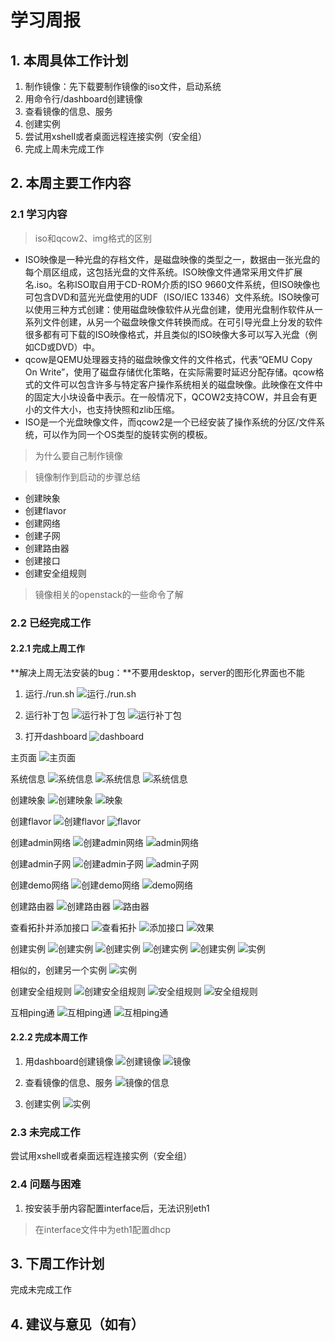 # 学习周报

## 1. 本周具体工作计划
1. 制作镜像：先下载要制作镜像的iso文件，启动系统
2. 用命令行/dashboard创建镜像
3. 查看镜像的信息、服务
4. 创建实例
5. 尝试用xshell或者桌面远程连接实例（安全组）
6. 完成上周未完成工作

## 2. 本周主要工作内容

### 2.1 学习内容
> iso和qcow2、img格式的区别

- ISO映像是一种光盘的存档文件，是磁盘映像的类型之一，数据由一张光盘的每个扇区组成，这包括光盘的文件系统。ISO映像文件通常采用文件扩展名.iso。名称ISO取自用于CD-ROM介质的ISO 9660文件系统，但ISO映像也可包含DVD和蓝光光盘使用的UDF（ISO/IEC 13346）文件系统。ISO映像可以使用三种方式创建：使用磁盘映像软件从光盘创建，使用光盘制作软件从一系列文件创建，从另一个磁盘映像文件转换而成。在可引导光盘上分发的软件很多都有可下载的ISO映像格式，并且类似的ISO映像大多可以写入光盘（例如CD或DVD）中。
- qcow是QEMU处理器支持的磁盘映像文件的文件格式，代表“QEMU Copy On Write”，使用了磁盘存储优化策略，在实际需要时延迟分配存储。qcow格式的文件可以包含许多与特定客户操作系统相关的磁盘映像。此映像在文件中的固定大小块设备中表示。在一般情况下，QCOW2支持COW，并且会有更小的文件大小，也支持快照和zlib压缩。
- ISO是一个光盘映像文件，而qcow2是一个已经安装了操作系统的分区/文件系统，可以作为同一个OS类型的旋转实例的模板。

> 为什么要自己制作镜像

> 镜像制作到启动的步骤总结
- 创建映象
- 创建flavor
- 创建网络
- 创建子网
- 创建路由器
- 创建接口
- 创建安全组规则

> 镜像相关的openstack的一些命令了解

### 2.2 已经完成工作

#### 2.2.1 完成上周工作
**解决上周无法安装的bug：**不要用desktop，server的图形化界面也不能

1. 运行./run.sh
![运行./run.sh](../assets/sst_pic/3-1.png)

2. 运行补丁包
![运行补丁包](../assets/sst_pic/3-2.png)
![运行补丁包](../assets/sst_pic/3-3.png)

3. 打开dashboard
![dashboard](../assets/sst_pic/3-4.png)

主页面
![主页面](../assets/sst_pic/3-5.png)

系统信息
![系统信息](../assets/sst_pic/3-6.png)
![系统信息](../assets/sst_pic/3-7.png)
![系统信息](../assets/sst_pic/3-8.png)

创建映象
![创建映象](../assets/sst_pic/3-9.png)
![映象](../assets/sst_pic/3-10.png)

创建flavor
![创建flavor](../assets/sst_pic/3-11.png)
![flavor](../assets/sst_pic/3-12.png)

创建admin网络
![创建admin网络](../assets/sst_pic/3-13.png)
![admin网络](../assets/sst_pic/3-14.png)

创建admin子网
![创建admin子网](../assets/sst_pic/3-15.png)
![admin子网](../assets/sst_pic/3-16.png)

创建demo网络
![创建demo网络](../assets/sst_pic/3-17.png)
![demo网络](../assets/sst_pic/3-18.png)

创建路由器
![创建路由器](../assets/sst_pic/3-19.png)
![路由器](../assets/sst_pic/3-20.png)

查看拓扑并添加接口
![查看拓扑](../assets/sst_pic/3-21.png)
![添加接口](../assets/sst_pic/3-22.png)
![效果](../assets/sst_pic/3-23.png)

创建实例
![创建实例](../assets/sst_pic/3-24.png)
![创建实例](../assets/sst_pic/3-25.png)
![创建实例](../assets/sst_pic/3-26.png)
![创建实例](../assets/sst_pic/3-27.png)
![实例](../assets/sst_pic/3-28.png)

相似的，创建另一个实例
![实例](../assets/sst_pic/3-29.png)

创建安全组规则
![创建安全组规则](../assets/sst_pic/3-30.png)
![安全组规则](../assets/sst_pic/3-31.png)
![安全组规则](../assets/sst_pic/3-32.png)

互相ping通
![互相ping通](../assets/sst_pic/3-33.png)
![互相ping通](../assets/sst_pic/3-34.png)

#### 2.2.2 完成本周工作
1. 用dashboard创建镜像
![创建镜像](../assets/sst_pic/3-35.png)
![镜像](../assets/sst_pic/3-36.png)

2. 查看镜像的信息、服务
![镜像的信息](../assets/sst_pic/3-37.png)

3. 创建实例
![实例](../assets/sst_pic/3-38.png)

### 2.3 未完成工作
尝试用xshell或者桌面远程连接实例（安全组）

### 2.4 问题与困难
1. 按安装手册内容配置interface后，无法识别eth1
> 在interface文件中为eth1配置dhcp

## 3. 下周工作计划
完成未完成工作

## 4. 建议与意见（如有）
